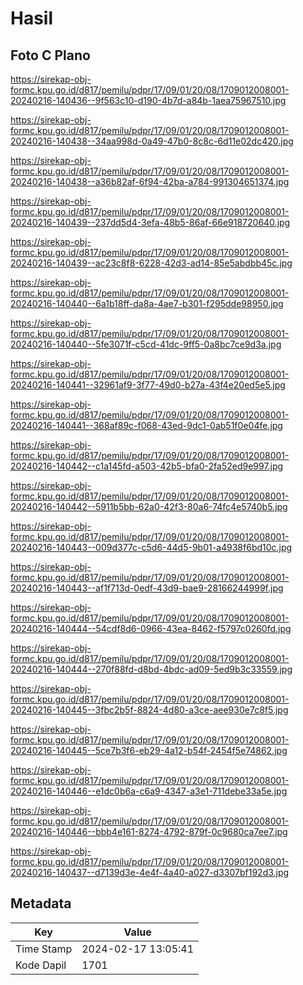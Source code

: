 # Hasil

## Foto C Plano

https://sirekap-obj-formc.kpu.go.id/d817/pemilu/pdpr/17/09/01/20/08/1709012008001-20240216-140436--9f563c10-d190-4b7d-a84b-1aea75967510.jpg

https://sirekap-obj-formc.kpu.go.id/d817/pemilu/pdpr/17/09/01/20/08/1709012008001-20240216-140438--34aa998d-0a49-47b0-8c8c-6d11e02dc420.jpg

https://sirekap-obj-formc.kpu.go.id/d817/pemilu/pdpr/17/09/01/20/08/1709012008001-20240216-140438--a36b82af-6f94-42ba-a784-991304651374.jpg

https://sirekap-obj-formc.kpu.go.id/d817/pemilu/pdpr/17/09/01/20/08/1709012008001-20240216-140439--237dd5d4-3efa-48b5-86af-66e918720640.jpg

https://sirekap-obj-formc.kpu.go.id/d817/pemilu/pdpr/17/09/01/20/08/1709012008001-20240216-140439--ac23c8f8-6228-42d3-ad14-85e5abdbb45c.jpg

https://sirekap-obj-formc.kpu.go.id/d817/pemilu/pdpr/17/09/01/20/08/1709012008001-20240216-140440--6a1b18ff-da8a-4ae7-b301-f295dde98950.jpg

https://sirekap-obj-formc.kpu.go.id/d817/pemilu/pdpr/17/09/01/20/08/1709012008001-20240216-140440--5fe3071f-c5cd-41dc-9ff5-0a8bc7ce9d3a.jpg

https://sirekap-obj-formc.kpu.go.id/d817/pemilu/pdpr/17/09/01/20/08/1709012008001-20240216-140441--32961af9-3f77-49d0-b27a-43f4e20ed5e5.jpg

https://sirekap-obj-formc.kpu.go.id/d817/pemilu/pdpr/17/09/01/20/08/1709012008001-20240216-140441--368af89c-f068-43ed-9dc1-0ab51f0e04fe.jpg

https://sirekap-obj-formc.kpu.go.id/d817/pemilu/pdpr/17/09/01/20/08/1709012008001-20240216-140442--c1a145fd-a503-42b5-bfa0-2fa52ed9e997.jpg

https://sirekap-obj-formc.kpu.go.id/d817/pemilu/pdpr/17/09/01/20/08/1709012008001-20240216-140442--5911b5bb-62a0-42f3-80a6-74fc4e5740b5.jpg

https://sirekap-obj-formc.kpu.go.id/d817/pemilu/pdpr/17/09/01/20/08/1709012008001-20240216-140443--009d377c-c5d6-44d5-9b01-a4938f6bd10c.jpg

https://sirekap-obj-formc.kpu.go.id/d817/pemilu/pdpr/17/09/01/20/08/1709012008001-20240216-140443--af1f713d-0edf-43d9-bae9-28166244999f.jpg

https://sirekap-obj-formc.kpu.go.id/d817/pemilu/pdpr/17/09/01/20/08/1709012008001-20240216-140444--54cdf8d6-0966-43ea-8462-f5797c0260fd.jpg

https://sirekap-obj-formc.kpu.go.id/d817/pemilu/pdpr/17/09/01/20/08/1709012008001-20240216-140444--270f88fd-d8bd-4bdc-ad09-5ed9b3c33559.jpg

https://sirekap-obj-formc.kpu.go.id/d817/pemilu/pdpr/17/09/01/20/08/1709012008001-20240216-140445--3fbc2b5f-8824-4d80-a3ce-aee930e7c8f5.jpg

https://sirekap-obj-formc.kpu.go.id/d817/pemilu/pdpr/17/09/01/20/08/1709012008001-20240216-140445--5ce7b3f6-eb29-4a12-b54f-2454f5e74862.jpg

https://sirekap-obj-formc.kpu.go.id/d817/pemilu/pdpr/17/09/01/20/08/1709012008001-20240216-140446--e1dc0b6a-c6a9-4347-a3e1-711debe33a5e.jpg

https://sirekap-obj-formc.kpu.go.id/d817/pemilu/pdpr/17/09/01/20/08/1709012008001-20240216-140446--bbb4e161-8274-4792-879f-0c9680ca7ee7.jpg

https://sirekap-obj-formc.kpu.go.id/d817/pemilu/pdpr/17/09/01/20/08/1709012008001-20240216-140437--d7139d3e-4e4f-4a40-a027-d3307bf192d3.jpg


## Metadata

| Key        | Value               |
| ---------- | ------------------- |
| Time Stamp | 2024-02-17 13:05:41 |
| Kode Dapil | 1701                |



